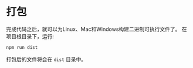 # 打包
完成代码之后，就可以为Linux、Mac和Windows构建二进制可执行文件了。
在项目根目录下，运行:
```bash
npm run dist
```
打包后的文件将会在 `dist` 目录中。